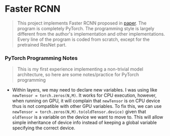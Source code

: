 # Faster RCNN
> This project implements Faster RCNN proposed in [paper](l).
> The program is completely PyTorch.
> The programming style is largely different from the author's implementation and other implementations.
> Every line of the program is coded from scratch, except for the pretrained ResNet part.

### PyTorch Programming Notes
> This is my first experience implementing a non-trivial model architecture, so here are some notes/practice for PyTorch programming

* Within layers, we may need to declare new variables. I was using like `newTensor = torch.zeros(N,M)`. It works for CPU execution, however, when running on GPU, it will complain that `newTensor` is on CPU device thus is not compatible with other GPU variables. To fix this, we can use `newTensor = torch.zeros(N,M).to(oldTensor.device)` given that `oldTensor` is a variable on the device we want to move to. This will allow simple inheritance of device info instead of keeping a global variable specifying the correct device.
